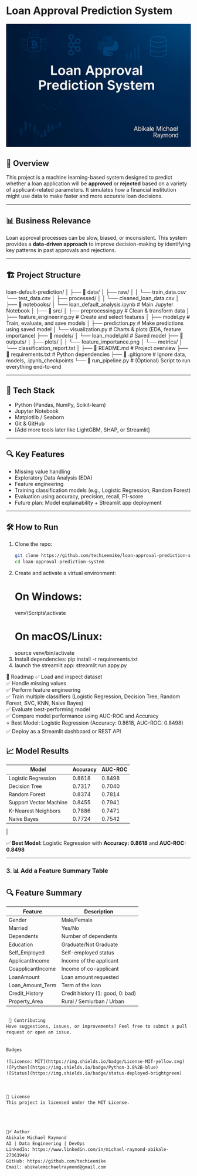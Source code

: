 # Loan Approval Prediction System

![Project Banner](assets/banner.jpeg)


## 🧠 Overview
This project is a machine learning-based system designed to predict whether a loan application will be **approved** or **rejected** based on a variety of applicant-related parameters. It simulates how a financial institution might use data to make faster and more accurate loan decisions.

---

## 📊 Business Relevance
Loan approval processes can be slow, biased, or inconsistent. This system provides a **data-driven approach** to improve decision-making by identifying key patterns in past approvals and rejections.

---

## 🏗️ Project Structure

loan-default-prediction/
│
├── 📁 data/
│   ├── raw/
│   │   └── train_data.csv
        └── test_data.csv
│   ├── processed/
│   │   └── cleaned_loan_data.csv
│
├── 📁 notebooks/
│   └── loan_default_analysis.ipynb     # Main Jupyter Notebook
│
├── 📁 src/
│   ├── preprocessing.py                # Clean & transform data
│   ├── feature_engineering.py          # Create and select features
│   ├── model.py                        # Train, evaluate, and save models
│   ├── prediction.py                   # Make predictions using saved model
│   └── visualization.py                # Charts & plots (EDA, feature importance)
├── 📁 models/
│   └── loan_model.pkl                  # Saved model
├── 📁 outputs/
│   ├── plots/
│   │   └── feature_importance.png
│   └── metrics/
│       └── classification_report.txt
│
├── 📄 README.md                        # Project overview
├── 📄 requirements.txt                 # Python dependencies
├── 📄 .gitignore                       # Ignore data, models, .ipynb_checkpoints
└── 📄 run_pipeline.py                  # (Optional) Script to run everything end-to-end




---

## 🚀 Tech Stack

- Python (Pandas, NumPy, Scikit-learn)
- Jupyter Notebook
- Matplotlib / Seaborn
- Git & GitHub
- [Add more tools later like LightGBM, SHAP, or Streamlit]

---

## 🔍 Key Features

- Missing value handling
- Exploratory Data Analysis (EDA)
- Feature engineering
- Training classification models (e.g., Logistic Regression, Random Forest)
- Evaluation using accuracy, precision, recall, F1-score
- Future plan: Model explainability + Streamlit app deployment

---



## 🛠️ How to Run

1. Clone the repo:
   ```bash
   git clone https://github.com/techieemike/loan-approval-prediction-system.git
   cd loan-approval-prediction-system

2. Create and activate a virtual environment:
    # On Windows:
    venv\Scripts\activate
    # On macOS/Linux:
    source venv/bin/activate
4. Install dependencies:
    pip install -r requirements.txt
5. launch the streamlit app:
   streamlit run appy.py




📌 Roadmap
✅ Load and inspect dataset  
✅ Handle missing values  
✅ Perform feature engineering  
✅ Train multiple classifiers (Logistic Regression, Decision Tree, Random Forest, SVC, KNN, Naive Bayes)  
✅ Evaluate best-performing model  
✅ Compare model performance using AUC-ROC and Accuracy  
⭐ Best Model: Logistic Regression (Accuracy: 0.8618, AUC-ROC: 0.8498)  
✅ Deploy as a Streamlit dashboard or REST API  




## 📈 Model Results

| Model                  | Accuracy | AUC-ROC |
|------------------------|----------|---------|
| Logistic Regression    | 0.8618   | 0.8498  |
| Decision Tree          | 0.7317   | 0.7040  |
| Random Forest          | 0.8374   | 0.7814  |
| Support Vector Machine | 0.8455   | 0.7941  |
| K-Nearest Neighbors    | 0.7886   | 0.7471  |
| Naive Bayes            | 0.7724   | 0.7542
  |

✅ **Best Model:** Logistic Regression with **Accuracy: 0.8618** and **AUC-ROC: 0.8498**




---

### 3. 📊 Add a Feature Summary Table

## 🔍 Feature Summary

| Feature              | Description                                |
|----------------------|--------------------------------------------|
| Gender               | Male/Female                                |
| Married              | Yes/No                                     |
| Dependents           | Number of dependents                       |
| Education            | Graduate/Not Graduate                      |
| Self_Employed        | Self-employed status                       |
| ApplicantIncome      | Income of the applicant                    |
| CoapplicantIncome    | Income of co-applicant                     |
| LoanAmount           | Loan amount requested                      |
| Loan_Amount_Term     | Term of the loan                           |
| Credit_History       | Credit history (1: good, 0: bad)           |
| Property_Area        | Rural / Semiurban / Urban                  |


```

 🤝 Contributing
Have suggestions, issues, or improvements? Feel free to submit a pull request or open an issue.


Badges

![License: MIT](https://img.shields.io/badge/License-MIT-yellow.svg)
![Python](https://img.shields.io/badge/Python-3.8%2B-blue)
![Status](https://img.shields.io/badge/status-deployed-brightgreen)



📄 License
This project is licensed under the MIT License.




🙋‍♂️ Author
Abikale Michael Raymond
AI | Data Engineering | DevOps
LinkedIn: https://www.linkedin.com/in/michael-raymond-abikale-27363949/
GitHub: https://github.com/techieemike
Email: abikalemichaelraymond@gmail.com
